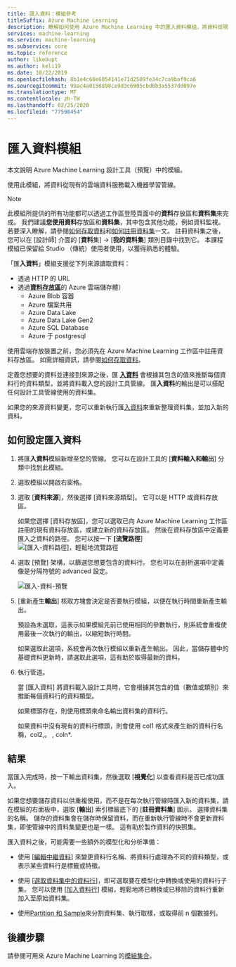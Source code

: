 ```yaml
---
title: 匯入資料：模組參考
titleSuffix: Azure Machine Learning
description: 瞭解如何使用 Azure Machine Learning 中的匯入資料模組，將資料從現有的雲端資料服務載入機器學習管線。
services: machine-learning
ms.service: machine-learning
ms.subservice: core
ms.topic: reference
author: likebupt
ms.author: keli19
ms.date: 10/22/2019
ms.openlocfilehash: 8b1e4c60e6054141e71d2509fe34c7ca9baf9ca6
ms.sourcegitcommit: 99ac4a0150898ce9d3c6905cbd8b3a5537dd097e
ms.translationtype: MT
ms.contentlocale: zh-TW
ms.lasthandoff: 02/25/2020
ms.locfileid: "77598454"
---
```

# <a name="import-data-module"></a>匯入資料模組

本文說明 Azure Machine Learning 設計工具（預覽）中的模組。

使用此模組，將資料從現有的雲端資料服務載入機器學習管線。 

> [!Note]
> 此模組所提供的所有功能都可以透過工作區登陸頁面中的**資料**存放區和**資料集**來完成。 我們建議**您使用資料**存放區和**資料集**，其中包含其他功能，例如資料監視。 若要深入瞭解，請參閱[如何存取資料](../how-to-access-data.md)和[如何註冊資料集](../how-to-create-register-datasets.md)一文。
> 註冊資料集之後，您可以在 [設計師] 介面的 [**資料**集] -> [**我的資料集**] 類別目錄中找到它。 本課程模組已保留給 Studio （傳統）使用者使用，以獲得熟悉的體驗。 
>

「匯**入資料**」模組支援從下列來源讀取資料：

- 透過 HTTP 的 URL
- 透過[**資料存放區**](../how-to-access-data.md)的 Azure 雲端儲存體）
    - Azure Blob 容器
    - Azure 檔案共用
    - Azure Data Lake
    - Azure Data Lake Gen2
    - Azure SQL Database
    - Azure 于 postgresql    

使用雲端存放裝置之前，您必須先在 Azure Machine Learning 工作區中註冊資料存放區。 如需詳細資訊，請參閱[如何存取資料](../how-to-access-data.md)。 

定義您想要的資料並連接到來源之後，匯 **[入資料](./import-data.md)** 會根據其包含的值來推斷每個資料行的資料類型，並將資料載入您的設計工具管線。 匯**入資料**的輸出是可以搭配任何設計工具管線使用的資料集。

如果您的來源資料變更，您可以重新執行匯[入資料](./import-data.md)來重新整理資料集，並加入新的資料。

## <a name="how-to-configure-import-data"></a>如何設定匯入資料

1. 將匯**入資料**模組新增至您的管線。 您可以在設計工具的 [**資料輸入和輸出**] 分類中找到此模組。

1. 選取模組以開啟右窗格。

1. 選取 [**資料來源**]，然後選擇 [資料來源類型]。 它可以是 HTTP 或資料存放區。

    如果您選擇 [資料存放區]，您可以選取已向 Azure Machine Learning 工作區註冊的現有資料存放區，或建立新的資料存放區。 然後在資料存放區中定義要匯入之資料的路徑。 您可以按一下 **[流覽路徑**] ![[匯入-資料路徑]，輕鬆地流覽路徑](media/module/import-data-path.png)

1. 選取 [預覽] 架構，以篩選您想要包含的資料行。 您也可以在剖析選項中定義像是分隔符號的 advanced 設定。

    ![匯入-資料-預覽](media/module/import-data.png)

1. [重新產生**輸出**] 核取方塊會決定是否要執行模組，以便在執行時間重新產生輸出。 

    預設為未選取，這表示如果模組先前已使用相同的參數執行，則系統會重複使用最後一次執行的輸出，以縮短執行時間。 

    如果選取此選項，系統會再次執行模組以重新產生輸出。 因此，當儲存體中的基礎資料更新時，請選取此選項，這有助於取得最新的資料。


1. 執行管道。

    當 [匯入資料] 將資料載入設計工具時，它會根據其包含的值（數值或類別）來推斷每個資料行的資料類型。

    如果標頭存在，則使用標頭來命名輸出資料集的資料行。

    如果資料中沒有現有的資料行標頭，則會使用 col1 格式來產生新的資料行名稱，col2,。 , coln*.

## <a name="results"></a>結果

當匯入完成時，按一下輸出資料集，然後選取 [**視覺化**] 以查看資料是否已成功匯入。

如果您想要儲存資料以供重複使用，而不是在每次執行管線時匯入新的資料集，請在模組的右面板中，選取 [**輸出**] 索引標籤底下的 [**註冊資料集**] 圖示。 選擇資料集的名稱。 儲存的資料集會在儲存時保留資料，而在重新執行管線時不會更新資料集，即使管線中的資料集變更也是一樣。 這有助於製作資料的快照集。

匯入資料之後，可能需要一些額外的模型化和分析準備：

- 使用 [[編輯中繼資料](./edit-metadata.md)] 來變更資料行名稱、將資料行處理為不同的資料類型，或表示某些資料行是標籤或特徵。

- 使用 [[選取資料集中的資料行](./select-columns-in-dataset.md)]，即可選取要在模型化中轉換或使用的資料行子集。 您可以使用 [[加入資料行](./add-columns.md)] 模組，輕鬆地將已轉換或已移除的資料行重新加入至原始資料集。  

- 使用[Partition 和 Sample](./partition-and-sample.md)來分割資料集、執行取樣，或取得前 n 個數據列。

## <a name="next-steps"></a>後續步驟

請參閱可用來 Azure Machine Learning 的[模組集合](module-reference.md)。 
